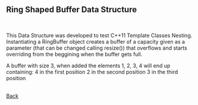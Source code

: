 ## Ring Shaped Buffer Data Structure
<br/>

This Data Structure was developed to test C++11 Template Classes Nesting. Instantiating a RingBuffer object creates a buffer of a capacity given as a parameter (that can be changed calling resize()) that overflows and starts overriding from the beggining when the buffer gets full. 

A buffer with size 3, when added the elements 1, 2, 3, 4 will end up containing:
    4 in the first position 
    2 in the second position 
    3 in the third position

<br/>[Back](https://github.com/ManuCanedo/DailyCodingChallenges-Cpp) 
